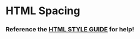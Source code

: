 # HTML Spacing

### Reference the [HTML STYLE GUIDE](https://github.com/sarah-codebug/html-style-guide) for help!
